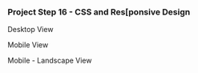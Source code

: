 ### Project Step 16 - CSS and Res[ponsive Design

Desktop View
![]()

Mobile View
![]()

Mobile - Landscape View
![]()
